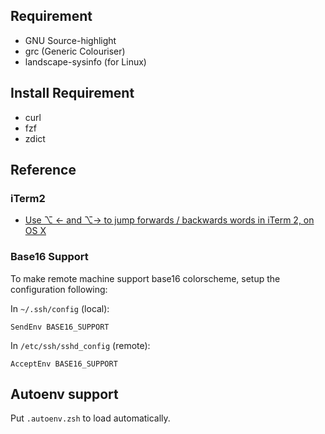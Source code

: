Requirement
-----------

- GNU Source-highlight
- grc (Generic Colouriser)
- landscape-sysinfo (for Linux)

Install Requirement
-------------------

- curl
- fzf
- zdict

Reference
---------

### iTerm2

- [Use ⌥ ← and ⌥→ to jump forwards / backwards words in iTerm 2, on OS X](https://coderwall.com/p/h6yfda/use-and-to-jump-forwards-backwards-words-in-iterm-2-on-os-x)

### Base16 Support

To make remote machine support base16 colorscheme, setup the configuration following:

In `~/.ssh/config` (local):

```
SendEnv BASE16_SUPPORT
```

In `/etc/ssh/sshd_config` (remote):

```
AcceptEnv BASE16_SUPPORT
```

Autoenv support
----

Put `.autoenv.zsh` to load automatically.
